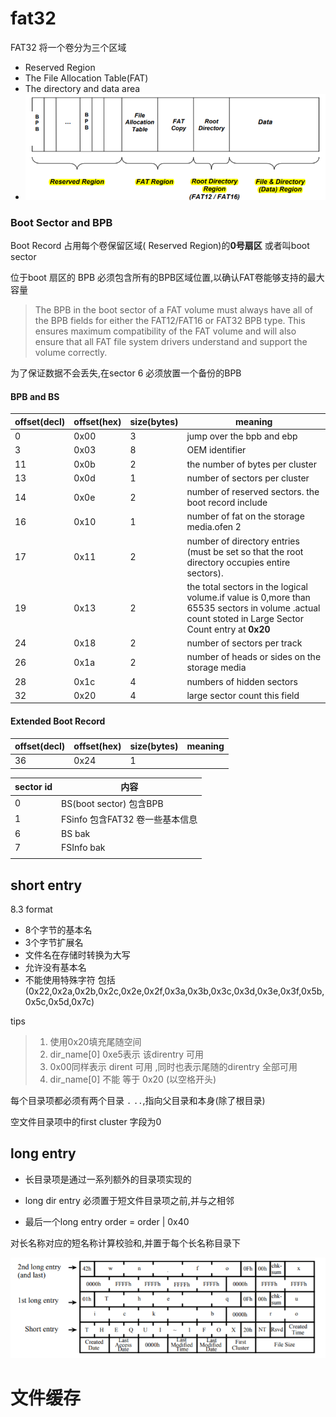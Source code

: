 # fat32

FAT32 将一个卷分为三个区域

- Reserved Region
- The File Allocation Table(FAT)
- The directory and  data area
- ![image-20220111204306102](pic.asset/image-20220111204306102.png)

### Boot Sector and BPB

Boot Record 占用每个卷保留区域( Reserved Region)的**0号扇区** 或者叫boot sector

位于boot 扇区的 BPB 必须包含所有的BPB区域位置,以确认FAT卷能够支持的最大容量

> The BPB in the boot sector of a FAT volume must always have all of the BPB fields for either the FAT12/FAT16 or FAT32 BPB type. This ensures maximum compatibility of the FAT volume and will also ensure that all FAT file system drivers understand and support the volume correctly. 

为了保证数据不会丢失,在sector 6 必须放置一个备份的BPB

#### BPB and BS

| offset(decl) | offset(hex) | size(bytes) | meaning                                                      |
| ------------ | ----------- | ----------- | ------------------------------------------------------------ |
| 0            | 0x00        | 3           | jump over the bpb and ebp                                    |
| 3            | 0x03        | 8           | OEM identifier                                               |
| 11           | 0x0b        | 2           | the number of bytes per cluster                              |
| 13           | 0x0d        | 1           | number of sectors per cluster                                |
| 14           | 0x0e        | 2           | number of reserved sectors. the boot record include          |
| 16           | 0x10        | 1           | number of fat on the storage media.ofen 2                    |
| 17           | 0x11        | 2           | number of directory entries (must be set so that the root directory occupies entire sectors). |
| 19           | 0x13        | 2           | the total sectors in the logical volume.if value is 0,more than 65535 sectors in volume .actual count stoted in Large Sector Count entry  at **0x20** |
| 24           | 0x18        | 2           | number of sectors per track                                  |
| 26           | 0x1a        | 2           | number of heads or sides on the storage media                |
| 28           | 0x1c        | 4           | numbers of hidden sectors                                    |
| 32           | 0x20        | 4           | large sector count this field                                |

#### Extended Boot Record

| offset(decl) | offset(hex) | size(bytes) | meaning |
| ------------ | ----------- | ----------- | ------- |
| 36           | 0x24        | 1           |         |



| sector id | 内容                            |
| --------- | ------------------------------- |
| 0         | BS(boot sector) 包含BPB         |
| 1         | FSinfo 包含FAT32 卷一些基本信息 |
| 6         | BS bak                          |
| 7         | FSInfo bak                      |
|           |                                 |

## short entry

8.3 format

- 8个字节的基本名
- 3个字节扩展名
- 文件名在存储时转换为大写
- 允许没有基本名
- 不能使用特殊字符 包括(0x22,0x2a,0x2b,0x2c,0x2e,0x2f,0x3a,0x3b,0x3c,0x3d,0x3e,0x3f,0x5b,0x5c,0x5d,0x7c)

tips

> 1. 使用0x20填充尾随空间
> 2. dir_name[0] 0xe5表示 该direntry 可用
> 3. 0x00同样表示 dirent 可用 ,同时也表示尾随的direntry 全部可用
> 4. dir_name[0] 不能 等于 0x20 (以空格开头)

每个目录项都必须有两个目录 `.` `..`,指向父目录和本身(除了根目录)

空文件目录项中的first cluster 字段为0

## long entry

- 长目录项是通过一系列额外的目录项实现的

- long dir entry 必须置于短文件目录项之前,并与之相邻

- 最后一个long entry order = order | 0x40

对长名称对应的短名称计算校验和,并置于每个长名称目录下



![image-20220115222345634](pic.asset/image-20220115222345634.png)

# 文件缓存

